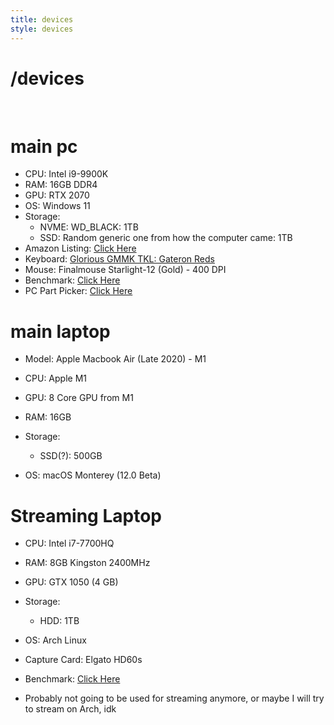```yaml
---
title: devices
style: devices
---
```


<h1 class="emphasis-highlight">/devices</h1>

<br>

# main pc
* CPU: Intel i9-9900K
* RAM: 16GB DDR4
* GPU: RTX 2070
* OS: Windows 11
* Storage:
	* NVME: WD_BLACK: 1TB
	* SSD: Random generic one from how the computer came: 1TB
* Amazon Listing: [Click Here](https://www.amazon.com/dp/B07J1W2NHB/ref=nav_timeline_asin?_encoding=UTF8&psc=1)
* Keyboard: [Glorious GMMK TKL: Gateron Reds](https://www.pcgamingrace.com/products/gmmk-tkl-tenkeyless-brown-switch)
* Mouse: Finalmouse Starlight-12 (Gold) - 400 DPI
* Benchmark: [Click Here](https://www.userbenchmark.com/UserRun/47318779)
* PC Part Picker: [Click Here](https://pcpartpicker.com/list/wsNGK4)

# main laptop

* Model: Apple Macbook Air (Late 2020) - M1

* CPU: Apple M1
* GPU: 8 Core GPU from M1
* RAM: 16GB
* Storage:
	* SSD(?): 500GB
* OS: macOS Monterey (12.0 Beta)

# Streaming Laptop
* CPU: Intel i7-7700HQ
* RAM: 8GB Kingston 2400MHz
* GPU: GTX 1050 (4 GB)
* Storage:
	* HDD: 1TB
* OS: Arch Linux 
* Capture Card: Elgato HD60s
* Benchmark: [Click Here](https://www.userbenchmark.com/UserRun/21437525)

* Probably not going to be used for streaming anymore, or maybe I will try to stream on Arch, idk
